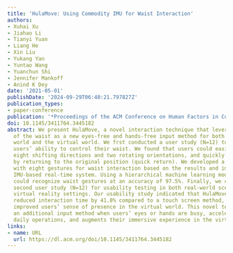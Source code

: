 ```yaml
---
title: 'HulaMove: Using Commodity IMU for Waist Interaction'
authors:
- Xuhai Xu
- Jiahao Li
- Tianyi Yuan
- Liang He
- Xin Liu
- Yukang Yan
- Yuntao Wang
- Yuanchun Shi
- Jennifer Mankoff
- Anind K Dey
date: '2021-05-01'
publishDate: '2024-09-29T06:40:21.797827Z'
publication_types:
- paper-conference
publication: '*Proceedings of the ACM Conference on Human Factors in Computing Systems*'
doi: 10.1145/3411764.3445182
abstract: We present HulaMove, a novel interaction technique that leverages the movement
  of the waist as a new eyes-free and hands-free input method for both the physical
  world and the virtual world. We frst conducted a user study (N=12) to understand
  users’ ability to control their waist. We found that users could easily discriminate
  eight shifting directions and two rotating orientations, and quickly confrm actions
  by returning to the original position (quick return). We developed a design space
  with eight gestures for waist interaction based on the results and implemented an
  IMU-based real-time system. Using a hierarchical machine learning model, our system
  could recognize waist gestures at an accuracy of 97.5%. Finally, we conducted a
  second user study (N=12) for usability testing in both real-world scenarios and
  virtual reality settings. Our usability study indicated that HulaMove signifcantly
  reduced interaction time by 41.8% compared to a touch screen method, and greatly
  improved users’ sense of presence in the virtual world. This novel technique provides
  an additional input method when users’ eyes or hands are busy, accelerates users’
  daily operations, and augments their immersive experience in the virtual world.
links:
- name: URL
  url: https://dl.acm.org/doi/10.1145/3411764.3445182
---
```

